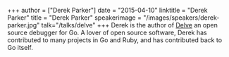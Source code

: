 +++
author = ["Derek Parker"]
date = "2015-04-10"
linktitle = "Derek Parker"
title = "Derek Parker"
speakerimage = "/images/speakers/derek-parker.jpg"
talk="/talks/delve"
+++
Derek is the author of [Delve](https://github.com/derekparker/delve) an open source debugger for Go. A lover of open source software, Derek has contributed to many projects in Go and Ruby, and has contributed back to Go itself.
